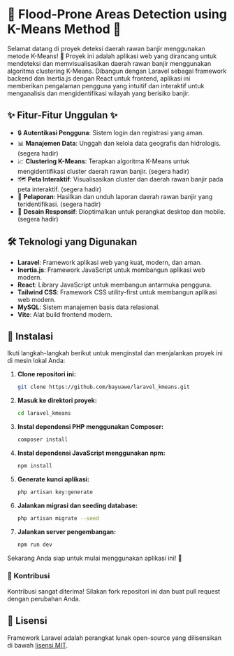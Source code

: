# 🌊 Flood-Prone Areas Detection using K-Means Method 🌊

Selamat datang di proyek deteksi daerah rawan banjir menggunakan metode K-Means! 🚀 Proyek ini adalah aplikasi web yang dirancang untuk mendeteksi dan memvisualisasikan daerah rawan banjir menggunakan algoritma clustering K-Means. Dibangun dengan Laravel sebagai framework backend dan Inertia.js dengan React untuk frontend, aplikasi ini memberikan pengalaman pengguna yang intuitif dan interaktif untuk menganalisis dan mengidentifikasi wilayah yang berisiko banjir.

## ✨ Fitur-Fitur Unggulan ✨

-   🔒 **Autentikasi Pengguna**: Sistem login dan registrasi yang aman.
-   📊 **Manajemen Data**: Unggah dan kelola data geografis dan hidrologis. (segera hadir)
-   📈 **Clustering K-Means**: Terapkan algoritma K-Means untuk mengidentifikasi cluster daerah rawan banjir. (segera hadir)
-   🗺️ **Peta Interaktif**: Visualisasikan cluster dan daerah rawan banjir pada peta interaktif. (segera hadir)
-   📑 **Pelaporan**: Hasilkan dan unduh laporan daerah rawan banjir yang teridentifikasi. (segera hadir)
-   📱 **Desain Responsif**: Dioptimalkan untuk perangkat desktop dan mobile. (segera hadir)

## 🛠️ Teknologi yang Digunakan

-   **Laravel**: Framework aplikasi web yang kuat, modern, dan aman.
-   **Inertia.js**: Framework JavaScript untuk membangun aplikasi web modern.
-   **React**: Library JavaScript untuk membangun antarmuka pengguna.
-   **Tailwind CSS**: Framework CSS utility-first untuk membangun aplikasi web modern.
-   **MySQL**: Sistem manajemen basis data relasional.
-   **Vite**: Alat build frontend modern.

## 🚀 Instalasi

Ikuti langkah-langkah berikut untuk menginstal dan menjalankan proyek ini di mesin lokal Anda:

1. **Clone repositori ini:**

    ```bash
    git clone https://github.com/bayuawe/laravel_kmeans.git
    ```

2. **Masuk ke direktori proyek:**

    ```bash
    cd laravel_kmeans
    ```

3. **Instal dependensi PHP menggunakan Composer:**

    ```bash
    composer install
    ```

4. **Instal dependensi JavaScript menggunakan npm:**

    ```bash
    npm install
    ```

5. **Generate kunci aplikasi:**

    ```bash
    php artisan key:generate
    ```

6. **Jalankan migrasi dan seeding database:**

    ```bash
    php artisan migrate --seed
    ```

7. **Jalankan server pengembangan:**

    ```bash
    npm run dev
    ```

Sekarang Anda siap untuk mulai menggunakan aplikasi ini! 🎉

### 🤝 Kontribusi

Kontribusi sangat diterima! Silakan fork repositori ini dan buat pull request dengan perubahan Anda.

## 📜 Lisensi

Framework Laravel adalah perangkat lunak open-source yang dilisensikan di bawah [lisensi MIT](https://opensource.org/licenses/MIT).
